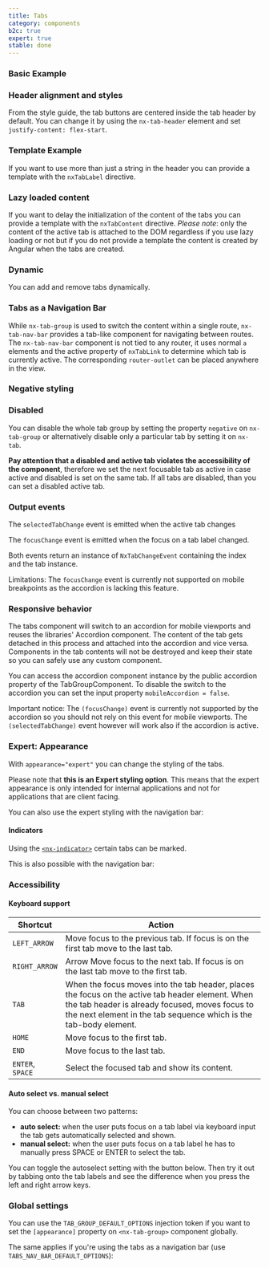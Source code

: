 ```yaml
---
title: Tabs
category: components
b2c: true
expert: true
stable: done
---
```


### Basic Example

<!-- example(tabs-basic) -->

### Header alignment and styles

From the style guide, the tab buttons are centered inside the tab header by default. You can change it by using the `nx-tab-header` element and set `justify-content: flex-start`.

<!-- example(tabs-styling) -->

### Template Example

If you want to use more than just a string in the header you can provide a template with the `nxTabLabel` directive.

<!-- example(tabs-template) -->

### Lazy loaded content

If you want to delay the initialization of the content of the tabs you can provide a template with the `nxTabContent` directive. _Please note_: only the content of the active tab is attached to the DOM regardless if you use lazy loading or not but if you do not provide a template the content is created by Angular when the tabs are created.

<!-- example(tabs-lazy) -->

### Dynamic

You can add and remove tabs dynamically.

<!-- example(tabs-dynamic) -->

### Tabs as a Navigation Bar

While `nx-tab-group` is used to switch the content within a single route, `nx-tab-nav-bar` provides a tab-like component for navigating between routes. The `nx-tab-nav-bar` component is not tied to any router, it uses normal `a` elements and the active property of `nxTabLink` to determine which tab is currently active. The corresponding `router-outlet` can be placed anywhere in the view.

<!-- example(tabs-nav-bar) -->

### Negative styling

<!-- example(tabs-negative) -->

### Disabled

You can disable the whole tab group by setting the property `negative` on `nx-tab-group` or alternatively disable only a particular tab by setting it on `nx-tab`.

**Pay attention that a disabled and active tab violates the accessibility of the component**, therefore we set the next focusable tab as active in case active and disabled is set on the same tab. If all tabs are disabled, than you can set a disabled active tab.

<!-- example(tabs-disabled) -->

### Output events

The `selectedTabChange` event is emitted when the active tab changes

The `focusChange` event is emitted when the focus on a tab label changed.

Both events return an instance of `NxTabChangeEvent` containing the index and the tab instance.

Limitations: The `focusChange` event is currently not supported on mobile breakpoints as the accordion is lacking this feature.

<!-- example(tabs-output-events) -->

### Responsive behavior

The tabs component will switch to an accordion for mobile viewports and reuses the libraries' Accordion component. The content of the tab gets detached in this process and attached into the accordion and vice versa. Components in the tab contents will not be destroyed and keep their state so you can safely use any custom component.

You can access the accordion component instance by the public accordion property of the TabGroupComponent. To disable the switch to the accordion you can set the input property `mobileAccordion = false`.

Important notice: The `(focusChange)` event is currently not supported by the accordion so you should not rely on this event for mobile viewports. The `(selectedTabChange)` event however will work also if the accordion is active.

<!-- example(tabs-responsive) -->

<div class="docs-expert-container">

### Expert: Appearance

With `appearance="expert"` you can change the styling of the tabs.

Please note that **this is an Expert styling option**. This means that the expert appearance is only intended for internal applications and not for applications that are client facing.

<!-- example(tabs-appearance) -->

You can also use the expert styling with the navigation bar:

<!-- example(tabs-nav-bar-appearance) -->

#### Indicators

Using the [`<nx-indicator>`](./documentation/indicator/overview) certain tabs can be marked.

<!-- example(tabs-with-indicator) -->

This is also possible with the navigation bar:

<!-- example(tabs-nav-bar-with-indicator) -->

</div>

### Accessibility

#### Keyboard support

| Shortcut         | Action                                                                                                                                                                                                                  |
| ---------------- | ----------------------------------------------------------------------------------------------------------------------------------------------------------------------------------------------------------------------- |
| `LEFT_ARROW`     | Move focus to the previous tab. If focus is on the first tab move to the last tab.                                                                                                                                      |
| `RIGHT_ARROW`    | Arrow Move focus to the next tab. If focus is on the last tab move to the first tab.                                                                                                                                    |
| `TAB`            | When the focus moves into the tab header, places the focus on the active tab header element. When the tab header is already focused, moves focus to the next element in the tab sequence which is the tab-body element. |
| `HOME`           | Move focus to the first tab.                                                                                                                                                                                            |
| `END`            | Move focus to the last tab.                                                                                                                                                                                             |
| `ENTER`, `SPACE` | Select the focused tab and show its content.                                                                                                                                                                            |

#### Auto select vs. manual select

You can choose between two patterns:

-   **auto select:** when the user puts focus on a tab label via keyboard input the tab gets automatically selected and shown.
-   **manual select:** when the user puts focus on a tab label he has to manually press SPACE or ENTER to select the tab.

You can toggle the autoselect setting with the button below. Then try it out by tabbing onto the tab labels and see the difference when you press the left and right arrow keys.

<!-- example(tabs-auto-manual-select) -->

### Global settings

You can use the `TAB_GROUP_DEFAULT_OPTIONS` injection token if you want to set the `[appearance]` property on `<nx-tab-group>` component globally.

<!-- example(tabs-injection-token) -->

The same applies if you're using the tabs as a navigation bar (use `TABS_NAV_BAR_DEFAULT_OPTIONS`):

<!-- example(tabs-nav-bar-injection-token) -->
